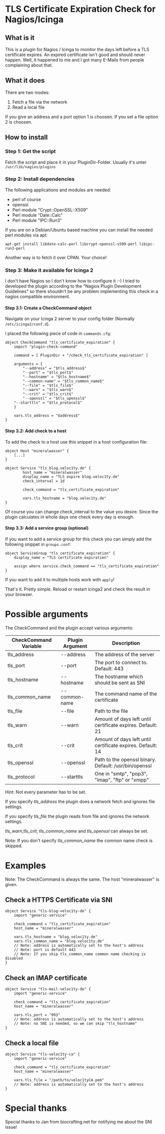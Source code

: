 # TLS Certificate Expiration Check for Nagios/Icinga

## What is it

This is a plugin for Nagios / Icinga to monitor the days left before a TLS certificate expires.
An expired certificate isn't good and should never happen. Well, it happened to me and I got many E-Mails from people complaining about that.

## What it does

There are two modes:

1) Fetch a file via the network
2) Read a local file

If you give an address and a port option 1 is choosen.
If you set a file option 2 is choosen.

## How to install
### Step 1: Get the script

Fetch the script and place it in your PluginDir-Folder. Usually it's unter `/usr/lib/nagios/plugins`

### Step 2: Install dependencies

The following applications and modules are needed:

- perl of course
- openssl
- Perl module "Crypt::OpenSSL::X509"
- Perl module "Date::Calc"
- Perl module "IPC::Run3"

If you are on a Debian/Ubuntu based machine you can install the needed perl modules via apt:

```apt-get install libdate-calc-perl libcrypt-openssl-x509-perl libipc-run3-perl```

Another way is to fetch it over CPAN. Your choice!

### Step 3: Make it available for Icinga 2

I don't have Nagios so I don't know how to configure it :-) I tried to developed the plugin according to the "Nagios Plugin Development Guidelines" so there shouldn't be any problem implementing this check in a nagios compatible environment.

#### Step 3.1: Create a CheckCommand object

Navigate on your Icinga 2 server to your config folder (Normally `/etc/icinga2/conf.d`).

I placed the following piece of code in `commands.cfg`:

```
object CheckCommand "tls_certificate_expiration" {
    import "plugin-check-command"

    command = [ PluginDir + "/check_tls_certificate_expiration" ]

    arguments = {
        "--address" = "$tls_address$"
        "--port" = "$tls_port$"
        "--hostname" = "$tls_hostname$"
        "--common-name" = "$tls_common_name$"
        "--file" = "$tls_file$"
        "--warn" = "$tls_warn$"
        "--crit" = "$tls_crit$"
        "--openssl" = "$tls_openssl$"
	"--starttls" = "$tls_protocol$"
    }

    vars.tls_address = "$address$"
}

```

#### Step 3.2: Add check to a host

To add the check to a host use this snippet in a host configuration file:

```
object Host "mineralwasser" {
    [...]
}

object Service "tls_blog.veloc1ty.de" {
        host_name = "mineralwasser"
        display_name = "TLS expire blog.veloc1ty.de"
        check_interval = 1d

        check_command = "tls_certificate_expiration"

        vars.tls_hostname = "blog.veloc1ty.de"
}

```

Of course you can change check_interval to the value you desire. Since the plugin calculates in whole days one check every day is enough.

#### Step 3.3: Add a service group (optional)

If you want to add a service group for this check you can simply add the following snippet in `groups.conf`:

```
object ServiceGroup "tls_certificate_expiration" {
    display_name = "TLS certificate expiration"

    assign where service.check_command == "tls_certificate_expiration"
}
```

If you want to add it to multiple hosts work with `apply`!

That's it. Pretty simple. Reload or restart icinga2 and check the result in your browser.

# Possible arguments

The CheckCommand and the plugin accept various arguments:

CheckCommand Variable | Plugin Argument | Description
----------------------|-----------------|-------------
tls_address | --address | The address of the server
tls_port | --port | The port to connect to. Default: 443
tls_hostname | --hostname | The hostname which should be sent as SNI
tls_common_name | --common-name | The command name of the certificate
tls_file | --file | Path to the file
tls_warn | --warn | Amount of days left until certificate expires. Default: 21
tls_crit | --crit | Amount of days left until certificate expires. Default: 14
tls_openssl | --openssl | Path to the openssl binary. Default: /usr/bin/openssl
tls_protocol | --starttls | One in "smtp", "pop3", "imap", "ftp" or "xmpp"

Hint: Not every parameter has to be set.

If you specify *tls_address* the plugin does a network fetch and ignores file settings.

If you specify *tls_file* the plugin reads from file and ignores the network settings.

*tls_warn*,*tls_crit*, *tls_common_name* and *tls_openssl* can always be set.

Note: If you don't specify *tls_common_name* the common name check is skipped.

# Examples

Note: The CheckCommand is always the same.
The host "mineralwasser" is given.

## Check a HTTPS Certificate via SNI

```
object Service "tls-blog-veloc1ty-de" {
    import "generic-service"

    check_command = "tls_certificate_expiration"
    host_name = "mineralwasser"

    vars.tls_hostname = "blog.veloc1ty.de"
    vars.tls_common_name = "blog.veloc1ty.de"
    // Note: address is automatically set to the host's address
    // Note: port is default 443
    // Note: If you skip tls_common_name common name checking is disabled
}
```

## Check an IMAP certificate

```
object Service "tls-mail-veloc1ty-de" {
    import "generic-service"

    check_command = "tls_certificate_expiration"
    host_name = "mineralwasser"

    vars.tls_port = "993"
    // Note: address is automatically set to the host's address
    // Note: no SNI is needed, so we can skip "tls_hostname"
}
```

## Check a local file

```
object Service "tls-veloc1ty-ca" {
    import "generic-service"

    check_command = "tls_certificate_expiration"
    host_name = "mineralwasser"

    vars.tls_file = "/path/to/veloc1tyCA.pem"
    // Note: address is automatically set to the host's address
}
```

# Special thanks

Special thanks to Jan from biocrafting.net for notifying me about the SNI issue!
